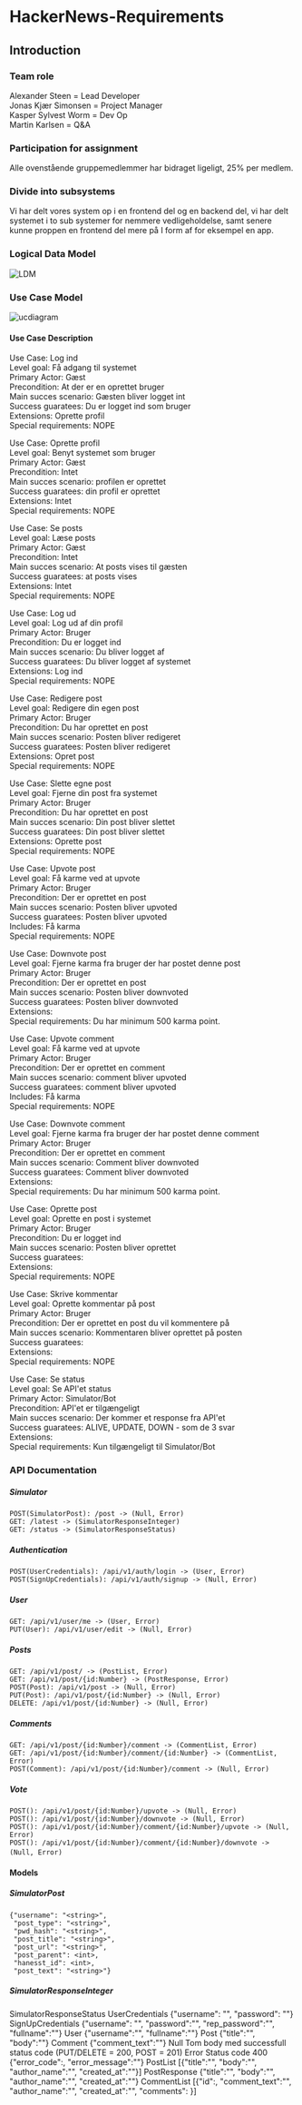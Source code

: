 # HackerNews-Requirements

## Introduction

### Team role
Alexander Steen = Lead Developer <br/>
Jonas Kjær Simonsen = Project Manager <br/>
Kasper Sylvest Worm = Dev Op <br/>
Martin Karlsen = Q&A <br/>

### Participation for assignment
Alle ovenstående gruppemedlemmer har bidraget ligeligt, 25% per medlem.

### Divide into subsystems
Vi har delt vores system op i en frontend del og en backend del, vi har delt systemet i to sub systemer for nemmere vedligeholdelse, samt senere kunne proppen en frontend del mere på I form af for eksempel en app.

### Logical Data Model
![LDM](https://github.com/Databasserne/HackerNews-Requirements/blob/master/Pictures/LogicalDataModel.png)

### Use Case Model
![ucdiagram](https://github.com/Databasserne/HackerNews-Requirements/blob/master/Pictures/UseCaseDiagram.png)

#### Use Case Description
Use Case: Log ind <br>
Level goal: Få adgang til systemet <br>
Primary Actor: Gæst <br>
Precondition: At der er en oprettet bruger <br>
Main succes scenario: Gæsten bliver logget int <br>
Success guaratees: Du er logget ind som bruger <br>
Extensions: Oprette profil <br>
Special requirements: NOPE <br>

Use Case: Oprette profil <br>
Level goal: Benyt systemet som bruger <br>
Primary Actor: Gæst <br>
Precondition: Intet <br>
Main succes scenario: profilen er oprettet <br>
Success guaratees: din profil er oprettet <br>
Extensions: Intet <br>
Special requirements: NOPE <br>

Use Case: Se posts <br>
Level goal: Læse posts <br>
Primary Actor: Gæst <br>
Precondition: Intet <br>
Main succes scenario: At posts vises til gæsten <br>
Success guaratees: at posts vises <br>
Extensions: Intet <br>
Special requirements: NOPE <br>

Use Case: Log ud <br>
Level goal: Log ud af din profil <br>
Primary Actor: Bruger <br>
Precondition: Du er logget ind <br>
Main succes scenario: Du bliver logget af <br>
Success guaratees: Du bliver logget af systemet <br>
Extensions: Log ind <br>
Special requirements: NOPE <br>

Use Case: Redigere post <br>
Level goal: Redigere din egen post <br>
Primary Actor: Bruger <br>
Precondition: Du har oprettet en post <br>
Main succes scenario: Posten bliver redigeret <br>
Success guaratees: Posten bliver redigeret <br>
Extensions: Opret post <br>
Special requirements: NOPE <br>

Use Case: Slette egne post <br>
Level goal: Fjerne din post fra systemet <br>
Primary Actor: Bruger <br>
Precondition: Du har oprettet en post <br>
Main succes scenario: Din post bliver slettet <br>
Success guaratees: Din post bliver slettet <br>
Extensions: Oprette post <br>
Special requirements: NOPE <br>

Use Case: Upvote post <br>
Level goal: Få karme ved at upvote <br>
Primary Actor: Bruger <br>
Precondition: Der er oprettet en post <br>
Main succes scenario: Posten bliver upvoted <br>
Success guaratees: Posten bliver upvoted <br>
Includes: Få karma <br>
Special requirements: NOPE <br>

Use Case: Downvote post <br>
Level goal: Fjerne karma fra bruger der har postet denne post <br>
Primary Actor: Bruger <br>
Precondition: Der er oprettet en post <br>
Main succes scenario: Posten bliver downvoted <br>
Success guaratees: Posten bliver downvoted <br>
Extensions: <br>
Special requirements: Du har minimum 500 karma point. <br>

Use Case: Upvote comment <br>
Level goal: Få karme ved at upvote <br>
Primary Actor: Bruger <br>
Precondition: Der er oprettet en comment <br>
Main succes scenario: comment bliver upvoted <br>
Success guaratees: comment bliver upvoted <br>
Includes: Få karma <br>
Special requirements: NOPE <br>

Use Case: Downvote comment <br>
Level goal: Fjerne karma fra bruger der har postet denne comment <br>
Primary Actor: Bruger <br>
Precondition: Der er oprettet en comment <br>
Main succes scenario: Comment bliver downvoted <br>
Success guaratees: Comment bliver downvoted <br>
Extensions: <br>
Special requirements: Du har minimum 500 karma point. <br>

Use Case: Oprette post <br>
Level goal: Oprette en post i systemet <br>
Primary Actor: Bruger <br>
Precondition: Du er logget ind <br>
Main succes scenario: Posten bliver oprettet <br>
Success guaratees: <br>
Extensions: <br>
Special requirements: NOPE <br>

Use Case: Skrive kommentar <br>
Level goal: Oprette kommentar på post <br>
Primary Actor: Bruger <br>
Precondition: Der er oprettet en post du vil kommentere på <br>
Main succes scenario: Kommentaren bliver oprettet på posten <br>
Success guaratees: <br>
Extensions: <br>
Special requirements: NOPE <br>

Use Case: Se status <br>
Level goal: Se API'et status <br>
Primary Actor: Simulator/Bot <br>
Precondition: API'et er tilgængeligt <br>
Main succes scenario: Der kommer et response fra API'et <br>
Success guaratees: ALIVE, UPDATE, DOWN - som de 3 svar <br>
Extensions: <br>
Special requirements: Kun tilgængeligt til Simulator/Bot <br>

### API Documentation
##### Simulator
```POST(SimulatorPost): /post -> (Null, Error)``` <br/>
```GET: /latest -> (SimulatorResponseInteger)``` <br/>
```GET: /status -> (SimulatorResponseStatus)```
##### Authentication
```POST(UserCredentials): /api/v1/auth/login -> (User, Error)``` <br/>
```POST(SignUpCredentials): /api/v1/auth/signup -> (Null, Error)```
##### User
```GET: /api/v1/user/me -> (User, Error) ```<br/>
```PUT(User): /api/v1/user/edit -> (Null, Error)```
##### Posts
```GET: /api/v1/post/ -> (PostList, Error)```<br/>
```GET: /api/v1/post/{id:Number} -> (PostResponse, Error)```<br/>
```POST(Post): /api/v1/post -> (Null, Error)```<br/>
```PUT(Post): /api/v1/post/{id:Number} -> (Null, Error)```<br/>
```DELETE: /api/v1/post/{id:Number} -> (Null, Error)```
##### Comments
```GET: /api/v1/post/{id:Number}/comment -> (CommentList, Error)```<br/>
```GET: /api/v1/post/{id:Number}/comment/{id:Number} -> (CommentList, Error)```<br/>
```POST(Comment): /api/v1/post/{id:Number}/comment -> (Null, Error)```
##### Vote
```POST(): /api/v1/post/{id:Number}/upvote -> (Null, Error)```<br/>
```POST(): /api/v1/post/{id:Number}/downvote -> (Null, Error)```<br/>
```POST(): /api/v1/post/{id:Number}/comment/{id:Number}/upvote -> (Null, Error)```<br/>
```POST(): /api/v1/post/{id:Number}/comment/{id:Number}/downvote -> (Null, Error)```
 
#### Models
##### SimulatorPost
```
{"username": "<string>", 
 "post_type": "<string>", 
 "pwd_hash": "<string>", 
 "post_title": "<string>",
 "post_url": "<string>", 
 "post_parent": <int>, 
 "hanesst_id": <int>, 
 "post_text": "<string>"}
 ```

##### SimulatorResponseInteger
<integer>
SimulatorResponseStatus
<string>
UserCredentials
{"username": "<string>",
"password": "<string>"}
SignUpCredentials
{"username": "<string>",
"password":"<string>",
"rep_password":"<string>",
"fullname":"<string>"}
User
{"username":"<string>",
"fullname":"<string>"}
Post
{"title":"<string>",
"body":"<string>"}
Comment
{"comment_text":"<string>"}
Null
Tom body med successfull status code (PUT/DELETE = 200, POST = 201)
Error
Status code 400
{"error_code":<int>,
"error_message":"<string>"}
PostList
[{"title":"<string>",
"body":"<string>",
"author_name":"<string>",
"created_at":"<date>"}]
PostResponse
{"title":"<string>",
"body":"<string>",
"author_name":"<string>",
"created_at":"<date>"}
CommentList
[{"id":<int>,
"comment_text":"<string>",
"author_name":"<string>",
"created_at":"<date>",
"comments": <CommentList>}]
